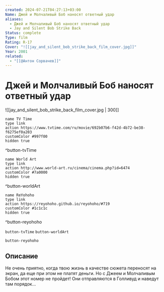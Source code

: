 ```yaml
---
created: 2024-07-21T04:27:13+03:00
Name: Джей и Молчаливый Боб наносят ответный удар
aliases:
  - Джей и Молчаливый Боб наносят ответный удар
  - Jay and Silent Bob Strike Back
Status: complete
Type: film
Rating: R-17
Cover: "![[jay_and_silent_bob_strike_back_film_cover.jpg]]"
Year: 2001
related:
  - "[[@Антон Сорвачев]]"
---
```


# Джей и Молчаливый Боб наносят ответный удар

![[jay_and_silent_bob_strike_back_film_cover.jpg | 300]]

```button
name TV Time
type link
action https://www.tvtime.com/ru/movie/692b07b6-f42d-4b72-be38-f6275ef0a203
customColor #997f00
hidden true
```
^button-tvTime

```button
name World Art
type link
action http://www.world-art.ru/cinema/cinema.php?id=6474
customColor #7a0000
hidden true
```
^button-worldArt

```button
name ReYohoho
type link
action https://reyohoho.github.io/reyohoho/#719
customColor #1c1c1c
hidden true
```
^button-reyohoho

`button-tvTime` `button-worldArt`

`button-reyohoho`

## Описание

Не очень приятно, когда твою жизнь в качестве сюжета переносят на экран, да еще при этом не платят деньги. Но с Джеем и Молчаливым Бобом этот номер не пройдет! Они отправляются в Голливуд и наведут там порядок…